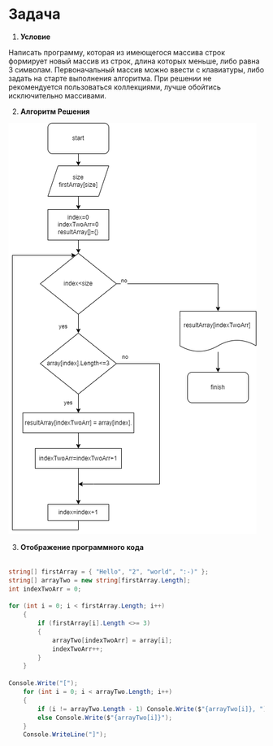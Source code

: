 # Задача #
1. __Условие__

Написать программу, которая из имеющегося массива строк формирует новый массив из строк, длина которых меньше, либо равна 3 символам. Первоначальный массив можно ввести с клавиатуры, либо задать на старте выполнения алгоритма. При решении не рекомендуется пользоваться коллекциями, лучше обойтись исключительно массивами.

2. __Алгоритм Решения__

![Картинка](diagram.png)

3. __Отображение программного кода__ 

```c#

string[] firstArray = { "Hello", "2", "world", ":-)" };
string[] arrayTwo = new string[firstArray.Length];
int indexTwoArr = 0;

for (int i = 0; i < firstArray.Length; i++)
    {
        if (firstArray[i].Length <>= 3)
        {
            arrayTwo[indexTwoArr] = array[i];
            indexTwoArr++;
        }
    }

Console.Write("[");
    for (int i = 0; i < arrayTwo.Length; i++)
    {
        if (i != arrayTwo.Length - 1) Console.Write($"{arrayTwo[i]}, ");
        else Console.Write($"{arrayTwo[i]}");
    }
    Console.WriteLine("]");
